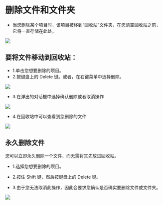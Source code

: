 # 删除文件和文件夹

- 当您删除某个项目时，该项目被移到“回收站”文件夹，在您清空回收站之前，它将一直存储在此处。

![](https://github.com/openthos/desktop-analysis/blob/master/imageView/recycle.png)

## 要将文件移动到回收站：
- 1.单击您想要删除的项目。
- 2.按键盘上的 Delete 键。或者，在右键菜单中选择删除。

![](https://github.com/openthos/desktop-analysis/blob/master/imageView/deletefile.png)

- 3.在弹出的对话框中选择确认删除或者取消操作

![](https://github.com/openthos/desktop-analysis/blob/master/imageView/deletefile1.png)

- 4.在回收站中可以查看到您删除的文件

![](https://github.com/openthos/desktop-analysis/blob/master/imageView/recycle1.png)

## 永久删除文件

您可以立即永久删除一个文件，而无需将其先放进回收站。

- 1.选择您想要删除的项目。

- 2.按住 Shift 键，然后按键盘上的 Delete 键。

- 3.由于您无法取消此操作，因此会要求您确认是否确实要删除文件或文件夹。

![](https://github.com/openthos/desktop-analysis/blob/master/imageView/deleteforce.png)
